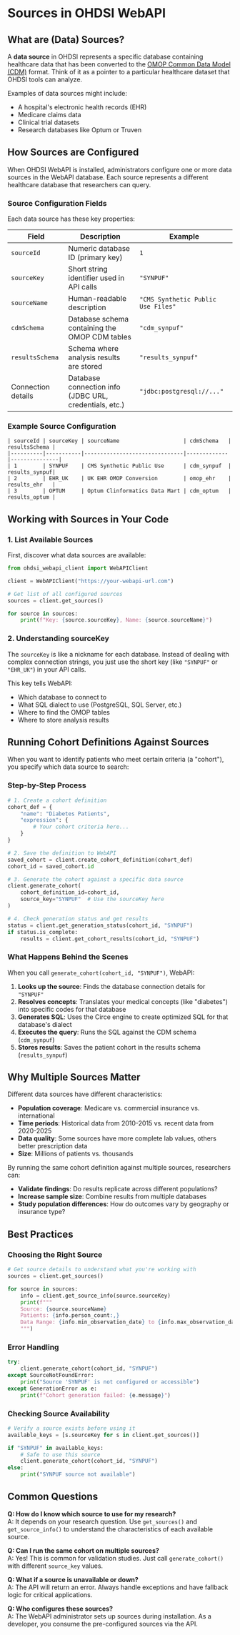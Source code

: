 # Sources in OHDSI WebAPI

## What are (Data) Sources?

A **data source** in OHDSI represents a specific database containing healthcare data that has been converted to the [OMOP Common Data Model (CDM)](https://ohdsi.github.io/CommonDataModel/) format. Think of it as a pointer to a particular healthcare dataset that OHDSI tools can analyze.

Examples of data sources might include:
- A hospital's electronic health records (EHR) 
- Medicare claims data
- Clinical trial datasets
- Research databases like Optum or Truven

## How Sources are Configured

When OHDSI WebAPI is installed, administrators configure one or more data sources in the WebAPI database. Each source represents a different healthcare database that researchers can query.

### Source Configuration Fields

Each data source has these key properties:

| Field | Description | Example |
|-------|-------------|---------|
| `sourceId` | Numeric database ID (primary key) | `1` |
| `sourceKey` | Short string identifier used in API calls | `"SYNPUF"` |
| `sourceName` | Human-readable description | `"CMS Synthetic Public Use Files"` |
| `cdmSchema` | Database schema containing the OMOP CDM tables | `"cdm_synpuf"` |
| `resultsSchema` | Schema where analysis results are stored | `"results_synpuf"` |
| Connection details | Database connection info (JDBC URL, credentials, etc.) | `"jdbc:postgresql://..."` |

### Example Source Configuration

```
| sourceId | sourceKey | sourceName                    | cdmSchema   | resultsSchema |
|----------|-----------|-------------------------------|-------------|---------------|
| 1        | SYNPUF    | CMS Synthetic Public Use      | cdm_synpuf  | results_synpuf|
| 2        | EHR_UK    | UK EHR OMOP Conversion        | omop_ehr    | results_ehr   |
| 3        | OPTUM     | Optum Clinformatics Data Mart | cdm_optum   | results_optum |
```

## Working with Sources in Your Code

### 1. List Available Sources

First, discover what data sources are available:

```python
from ohdsi_webapi_client import WebAPIClient

client = WebAPIClient("https://your-webapi-url.com")

# Get list of all configured sources
sources = client.get_sources()

for source in sources:
    print(f"Key: {source.sourceKey}, Name: {source.sourceName}")
```

### 2. Understanding sourceKey

The `sourceKey` is like a nickname for each database. Instead of dealing with complex connection strings, you just use the short key (like `"SYNPUF"` or `"EHR_UK"`) in your API calls.

This key tells WebAPI:
- Which database to connect to
- What SQL dialect to use (PostgreSQL, SQL Server, etc.)
- Where to find the OMOP tables
- Where to store analysis results

## Running Cohort Definitions Against Sources

When you want to identify patients who meet certain criteria (a "cohort"), you specify which data source to search:

### Step-by-Step Process

```python
# 1. Create a cohort definition
cohort_def = {
    "name": "Diabetes Patients",
    "expression": {
        # Your cohort criteria here...
    }
}

# 2. Save the definition to WebAPI
saved_cohort = client.create_cohort_definition(cohort_def)
cohort_id = saved_cohort.id

# 3. Generate the cohort against a specific data source
client.generate_cohort(
    cohort_definition_id=cohort_id,
    source_key="SYNPUF"  # Use the sourceKey here
)

# 4. Check generation status and get results
status = client.get_generation_status(cohort_id, "SYNPUF")
if status.is_complete:
    results = client.get_cohort_results(cohort_id, "SYNPUF")
```

### What Happens Behind the Scenes

When you call `generate_cohort(cohort_id, "SYNPUF")`, WebAPI:

1. **Looks up the source**: Finds the database connection details for `"SYNPUF"`
2. **Resolves concepts**: Translates your medical concepts (like "diabetes") into specific codes for that database
3. **Generates SQL**: Uses the Circe engine to create optimized SQL for that database's dialect
4. **Executes the query**: Runs the SQL against the CDM schema (`cdm_synpuf`)
5. **Stores results**: Saves the patient cohort in the results schema (`results_synpuf`)

## Why Multiple Sources Matter

Different data sources have different characteristics:

- **Population coverage**: Medicare vs. commercial insurance vs. international
- **Time periods**: Historical data from 2010-2015 vs. recent data from 2020-2025  
- **Data quality**: Some sources have more complete lab values, others better prescription data
- **Size**: Millions of patients vs. thousands

By running the same cohort definition against multiple sources, researchers can:
- **Validate findings**: Do results replicate across different populations?
- **Increase sample size**: Combine results from multiple databases
- **Study population differences**: How do outcomes vary by geography or insurance type?

## Best Practices

### Choosing the Right Source

```python
# Get source details to understand what you're working with
sources = client.get_sources()

for source in sources:
    info = client.get_source_info(source.sourceKey)
    print(f"""
    Source: {source.sourceName}
    Patients: {info.person_count:,}
    Data Range: {info.min_observation_date} to {info.max_observation_date}
    """)
```

### Error Handling

```python
try:
    client.generate_cohort(cohort_id, "SYNPUF")
except SourceNotFoundError:
    print("Source 'SYNPUF' is not configured or accessible")
except GenerationError as e:
    print(f"Cohort generation failed: {e.message}")
```

### Checking Source Availability

```python
# Verify a source exists before using it
available_keys = [s.sourceKey for s in client.get_sources()]

if "SYNPUF" in available_keys:
    # Safe to use this source
    client.generate_cohort(cohort_id, "SYNPUF")
else:
    print("SYNPUF source not available")
```

## Common Questions

**Q: How do I know which source to use for my research?**  
A: It depends on your research question. Use `get_sources()` and `get_source_info()` to understand the characteristics of each available source.

**Q: Can I run the same cohort on multiple sources?**  
A: Yes! This is common for validation studies. Just call `generate_cohort()` with different `source_key` values.

**Q: What if a source is unavailable or down?**  
A: The API will return an error. Always handle exceptions and have fallback logic for critical applications.

**Q: Who configures these sources?**  
A: The WebAPI administrator sets up sources during installation. As a developer, you consume the pre-configured sources via the API.
